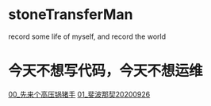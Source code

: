 # stoneTransferMan

record some life of myself, and record the world

# 今天不想写代码，今天不想运维

[00_先来个高压锅猪手](https://github.com/0xliang/stoneTransferMan/blob/gh-pages/stewed_pig's_trotters.md)
[01_斐波那契20200926](https://github.com/0xliang/stoneTransferMan/blob/gh-pages/Fibonacci.py)
